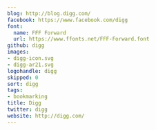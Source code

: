 ```yaml
---
blog: http://blog.digg.com/
facebook: https://www.facebook.com/digg
font:
  name: FFF Forward
  url: https://www.ffonts.net/FFF-Forward.font
github: digg
images:
- digg-icon.svg
- digg-ar21.svg
logohandle: digg
skipped: 0
sort: digg
tags:
- bookmarking
title: Digg
twitter: digg
website: http://digg.com/
---
```

